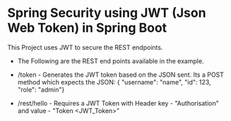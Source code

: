 # Spring Security using JWT (Json Web Token) in Spring Boot

This Project uses JWT to secure the REST endpoints.

- The Following are the REST end points available in the example.

- /token - Generates the JWT token based on the JSON sent. Its a POST method which expects the JSON: { "username": "name", "id": 123, "role": "admin"}



- /rest/hello - Requires a JWT Token with Header key - "Authorisation" and value - "Token <JWT_Token>"
